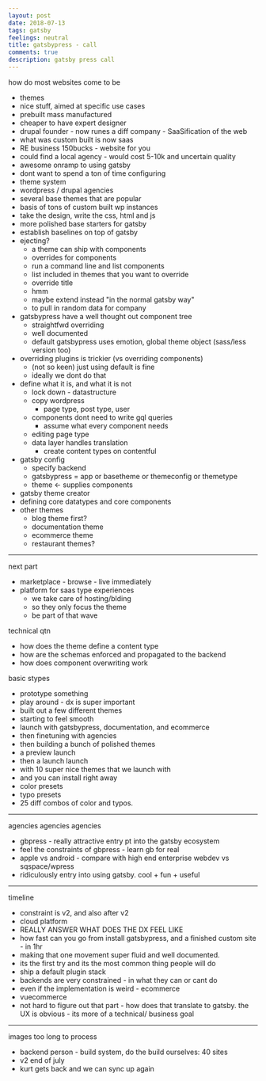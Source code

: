 ```yaml
---
layout: post
date: 2018-07-13
tags: gatsby
feelings: neutral
title: gatsbypress - call
comments: true
description: gatsby press call
---
```


how do most websites come to be

- themes
- nice stuff, aimed at specific use cases
- prebuilt mass manufactured
- cheaper to have expert designer
- drupal founder - now runes a diff company - SaaSification of the web
- what was custom built is now saas
- RE business 150bucks - website for you
- could find a local agency - would cost 5-10k and uncertain quality
- awesome onramp to using gatsby
- dont want to spend a ton of time configuring
- theme system
- wordpress / drupal agencies
- several base themes that are popular
- basis of tons of custom built wp instances
- take the design, write the css, html and js
- more polished base starters for gatsby
- establish baselines on top of gatsby
- ejecting?
  - a theme can ship with components
  - overrides for components
  - run a command line and list components
  - list included in themes that you want to override
  - override title
  - hmm
  - maybe extend instead "in the normal gatsby way"
  - to pull in random data for company
- gatsbypress have a well thought out component tree
  - straightfwd overriding
  - well documented
  - default gatsbypress uses emotion, global theme object (sass/less version too)
- overriding plugins is trickier (vs overriding components)
  - (not so keen) just using default is fine
  - ideally we dont do that
- define what it is, and what it is not
  - lock down - datastructure
  - copy wordpress
    - page type, post type, user
  - components dont need to write gql queries
    - assume what every component needs
  - editing page type
  - data layer handles translation
    - create content types on contentful
- gatsby config
  - specify backend
  - gatsbypress  = app or basetheme or themeconfig or themetype
  - theme <- supplies components
- gatsby theme creator
- defining core datatypes and core components
- other themes
  - blog theme first?
  - documentation theme
  - ecommerce theme
  - restaurant themes?

---

next part

- marketplace - browse - live immediately
- platform for saas type experiences
  - we take care of hosting/blding
  - so they only focus the theme
  - be part of that wave

technical qtn

- how does the theme define a content type
- how are the schemas enforced and propagated to the backend
- how does component overwriting work

basic stypes

- prototype something
- play around - dx is super important
- built out a few different themes
- starting to feel smooth
- launch with gatsbypress, documentation, and ecommerce
- then finetuning with agencies
- then building a bunch of polished themes
- a preview launch
- then a launch launch
- with 10 super nice themes that we launch with
- and you can install right away
- color presets
- typo presets
- 25 diff combos of color and typos.

---

agencies agencies agencies

- gbpress - really attractive entry pt into the gatsby ecosystem
- feel the constraints of gbpress - learn gb for real
- apple vs android - compare with high end enterprise webdev vs sqspace/wpress
- ridiculously entry into using gatsby. cool + fun + useful

---

timeline

- constraint is v2, and also after v2
- cloud platform
- REALLY ANSWER WHAT DOES THE DX FEEL LIKE
- how fast can you go from install gatsbypress, and a finished custom site - in 1hr
- making that one movement super fluid and well documented.
- its the first try and its the most common thing people will do
- ship a default plugin stack
- backends are very constrained - in what they can or cant do
- even if the implementation is weird - ecommerce
- vuecommerce
- not hard to figure out that part - how does that translate to gatsby. the UX is obvious - its more of a technical/ business goal

---

images too long to process

- backend person - build system, do the build ourselves: 40 sites
- v2 end of july
- kurt gets back and we can sync up again
